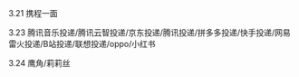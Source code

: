 3.21 携程一面

3.23 腾讯音乐投递/腾讯云智投递/京东投递/腾讯投递/拼多多投递/快手投递/网易雷火投递/B站投递/联想投递/oppo/小红书

3.24 鹰角/莉莉丝
<!--stackedit_data:
eyJoaXN0b3J5IjpbLTIwNjk0NjUxNjksMTI5NDI4Njk2NiwtMT
czOTY1ODAwNywtMTI1MDQzNDI4NCwtMTA2OTA5NDkxOF19
-->